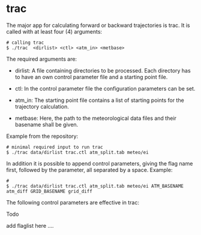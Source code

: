 # trac

The major app for calculating forward or backward trajectories is trac. It is called with at least four (4) arguments:

```
# calling trac
$ ./trac  <dirlist> <ctl> <atm_in> <metbase>
```

The required arguments are:

* dirlist: A file containing directories to be processed. Each directory has to have an own control parameter file and a starting point file.

* ctl: In the control parameter file the configuration parameters can be set.

* atm_in: The starting point file contains a list of starting points for the trajectory calculation.

* metbase: Here, the path to the meteorological data files and their basename shall be given.

Example from the repository:

```
# minimal required input to run trac
$ ./trac data/dirlist trac.ctl atm_split.tab meteo/ei
```

In addition it is possible to append control parameters, giving the flag name first, followed by the parameter, all separated by a space. Example:

```
#
$ ./trac data/dirlist trac.ctl atm_split.tab meteo/ei ATM_BASENAME atm_diff GRID_BASENAME grid_diff
```

The following control parameters are effective in trac:

Todo

add flaglist here …. 
